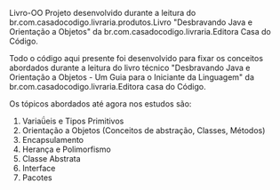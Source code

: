 Livro-OO
Projeto desenvolvido durante a leitura do br.com.casadocodigo.livraria.produtos.Livro "Desbravando Java e Orientação a Objetos" da br.com.casadocodigo.livraria.Editora Casa do Código. 

Todo o código aqui presente foi desenvolvido para fixar os conceitos abordados durante a leitura do livro técnico "Desbravando Java e Orientação a Objetos - Um Guia para o Iniciante da Linguagem" da br.com.casadocodigo.livraria.Editora casa do Código. 

Os tópicos abordados até agora nos estudos são:

1) Variaǘeis e Tipos Primitivos
2) Orientação a Objetos (Conceitos de abstração, Classes, Métodos)
3) Encapsulamento
4) Herança e Polimorfismo
5) Classe Abstrata
6) Interface
7) Pacotes
